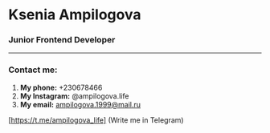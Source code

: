 # Ksenia Ampilogova
### Junior Frontend Developer
***
### Contact me:
1. **My phone:** +230678466
2. **My Instagram:** @ampilogova.life
3. **My email:** ampilogova.1999@mail.ru

[https://t.me/ampilogova_life] (Write me in Telegram)